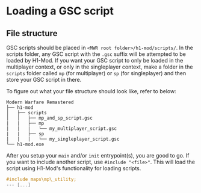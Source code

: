 # Loading a GSC script

## File structure

GSC scripts should be placed in `<MWR root folder>/h1-mod/scripts/`. In the scripts folder, any GSC script with the `.gsc` suffix will be attempted to be loaded by H1-Mod. If you want your GSC script to only be loaded in the multiplayer context, or only in the singleplayer context, make a folder in the `scripts` folder called `mp` (for multiplayer) or `sp` (for singleplayer) and then store your GSC script in there.

To figure out what your file structure should look like, refer to below:
```
Modern Warfare Remastered
├── h1-mod
│   ├── scripts
│   │   ├── mp_and_sp_script.gsc
|   |   ├── mp
|   |   |   └── my_multiplayer_script.gsc
|   |   ├── sp
|   |   |   └── my_singleplayer_script.gsc
└── h1-mod.exe
```

After you setup your `main` and/or `init` entrypoint(s), you are good to go. If you want to include another script, use `#include "<file>"`. This will load the script using H1-Mod's functionality for loading scripts.
```c
#include maps\mp\_utility;
--- [...]
```

